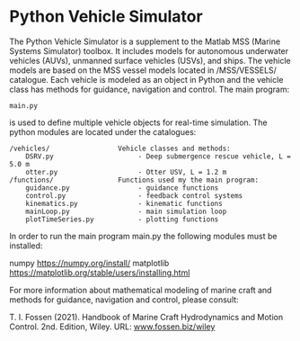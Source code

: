 # Python Vehicle Simulator

The Python Vehicle Simulator is a supplement to the Matlab MSS (Marine Systems Simulator) toolbox. It includes models for autonomous underwater vehicles (AUVs), unmanned surface vehicles (USVs), and ships. The vehicle models are based on the MSS vessel models located in /MSS/VESSELS/ catalogue. Each vehicle is modeled as an object in Python and the vehicle class has methods for guidance, navigation and control. The main program:

    main.py  
    
is used to define multiple vehicle objects for real-time simulation. The python modules are located under the catalogues: 

    /vehicles/                 Vehicle classes and methods:  
        DSRV.py                     - Deep submergence rescue vehicle, L = 5.0 m
        otter.py                    - Otter USV, L = 1.2 m
    /functions/                Functions used my the main program:
        guidance.py                 - guidance functions
        control.py                  - feedback control systems
        kinematics.py               - kinematic functions
        mainLoop.py                 - main simulation loop
        plotTimeSeries.py           - plotting functions
        
In order to run the main program main.py the following modules must be installed:

numpy           https://numpy.org/install/
matplotlib      https://matplotlib.org/stable/users/installing.html

For more information about mathematical modeling of marine craft and methods for guidance, navigation and control, please consult:

T. I. Fossen (2021). Handbook of Marine Craft Hydrodynamics and Motion Control. 2nd. Edition, Wiley. 
URL: www.fossen.biz/wiley








    
    
    
